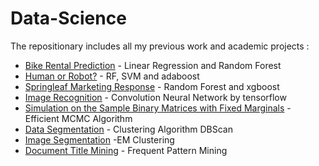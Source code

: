 # Data-Science

The repositionary includes all my previous work and academic projects :


* [Bike Rental Prediction] - Linear Regression and Random Forest
* [Human or Robot?] - RF, SVM and adaboost
* [Springleaf Marketing Response] - Random Forest and xgboost
* [Image Recognition] - Convolution Neural Network by tensorflow
* [Simulation on the Sample Binary Matrices with Fixed Marginals] - Efficient MCMC Algorithm
* [Data Segmentation] - Clustering Algorithm DBScan
* [Image Segmentation] -EM Clustering
* [Document Title Mining] - Frequent Pattern Mining

[Bike Rental Prediction]: <https://github.com/ericakklai/Data-Science/tree/master/Bike%20Rental%20Prediction%20-%20Linear%20Regression%20and%20Random%20Forest>
[Human or Robot?]: <https://github.com/ericakklai/Data-Science/tree/master/Human%20or%20Robot%3F%20-%20RF%2C%20SVM%20and%20adaboost>
[Springleaf Marketing Response]: <https://github.com/ericakklai/Data-Science/tree/master/Springleaf%20Marketing%20Response_Random%20Forest%20and%20xgboost>
[Image Recognition]: <https://github.com/ericakklai/Data-Science/tree/master/Image%20Recognition%20-%20Convolution%20Neural%20Network%20by%20tensorflow>
[Simulation on the Sample Binary Matrices with Fixed Marginals]: <https://github.com/ericakklai/Data-Science/tree/master/Sample%20Binary%20Matrics%20-%20MCMC%20algorithm>
[Data Segmentation]: <https://github.com/ericakklai/Data-Science/tree/master/Clustering%20Algorithm%20-%20DBScan>

[Document Title Mining]: <https://github.com/ericakklai/Data-Science/tree/master/Document%20Title%20Mining%20-%20Frequent%20Pattern%20Mining>
[Image Segmentation]: <https://github.com/ericakklai/Data-Science/tree/master/Image%20Recognition%20-EM%20Clustering>

